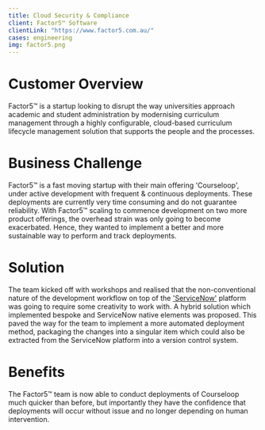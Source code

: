 ```yaml
---
title: Cloud Security & Compliance
client: Factor5™ Software
clientLink: "https://www.factor5.com.au/"
cases: engineering
img: factor5.png
---
```


# Customer Overview

Factor5™ is a startup looking to disrupt the way universities approach academic and student administration by modernising curriculum management 
through a highly configurable, cloud-based curriculum lifecycle management solution that supports the people and the processes.

# Business Challenge

Factor5™ is a fast moving startup with their main offering 'Courseloop', under active development with frequent & continuous deployments. 
These deployments are currently very time consuming and do not guarantee reliability. With Factor5™ scaling to commence development on two more product 
offerings, the overhead strain was only going to become exacerbated. Hence, they wanted to implement a better and more sustainable way to perform 
and track deployments.

# Solution

The team kicked off with workshops and realised that the non-conventional nature of the development workflow on top of 
the <a href="https://www.servicenow.com/">'ServiceNow'</a> platform was going to require some creativity to work with. A hybrid solution which 
implemented bespoke and ServiceNow native elements was proposed. This paved the way for the team to implement a more automated deployment 
method, packaging the changes into a singular item which could also be extracted from the ServiceNow platform into a version control system.

# Benefits

The Factor5™ team is now able to conduct deployments of Courseloop much quicker than before, but importantly they have the confidence that 
deployments will occur without issue and no longer depending on human intervention.
